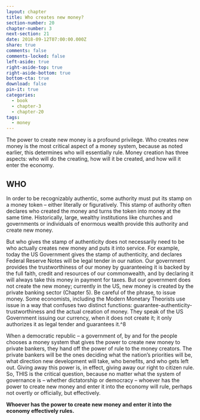 ```yaml
---
layout: chapter
title: Who creates new money?
section-number: 20
chapter-number: 3
next-section: 21
date: 2018-09-12T07:00:00.000Z
share: true
comments: false
comments-locked: false
left-aside: true
right-aside-top: true
right-aside-bottom: true
bottom-cta: true
download: false
pin-it: true
categories:
  - book
  - chapter-3
  - chapter-20
tags:
  - money
---
```

The power to create new money is a profound privilege. Who creates
new money is the most critical aspect of a money system, because
as noted earlier, this determines who will essentially rule. Money
creation has three aspects: who will do the creating, how will it be
created, and how will it enter the economy.

## WHO

In order to be recognizably authentic, some authority must put
its stamp on a money token – either literally or figuratively. This
stamp of authority often declares who created the money and
turns the token into money at the same time. Historically, large,
wealthy institutions like churches and governments or individuals of
enormous wealth provide this authority and create new money.

But who gives the stamp of authenticity does not necessarily need
to be who actually creates new money and puts it into service. For
example, today the US Government gives the stamp of authenticity,
and declares Federal Reserve Notes will be legal tender in our nation.
Our government provides the trustworthiness of our money by
guaranteeing it is backed by the full faith, credit and resources of our
commonwealth, and by declaring it will always take this money in
payment for taxes. But our government does not create the new
money; currently in the US, new money is created by the private
banking sector (Chapter 5). Be careful of the phrase, to issue money.
Some economists, including the Modern Monetary Theorists use issue
in a way that confuses two distinct functions: guarantee-authenticity-
trustworthiness and the actual creation of money. They speak of the
US Government issuing our currency, when it does not create it; it
only authorizes it as legal tender and guarantees it.^8

When a democratic republic – a government of, by and for the people chooses a money system that gives the power to create new money to private bankers, they hand off the power of rule to the money creators. The private bankers will be the ones deciding what the nation’s priorities will be, what direction new development will take,
who benefits, and who gets left out. Giving away this power is, in
effect, giving away our right to citizen rule.
So, THIS is the critical question, because no matter what the system of
governance is – whether dictatorship or democracy – whoever has the
power to create new money and enter it into the economy will rule,
perhaps not overtly or officially, but effectively.

**Whoever has the power to create new money and enter it into the
economy effectively rules.**
